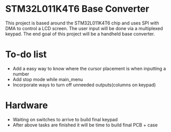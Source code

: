 # STM32L011K4T6 Base Converter

This project is based around the STM32L011K4T6 chip and uses SPI with DMA to control a LCD screen. The user input will be done via a multiplexed keypad. The end goal of this project will be a handheld base converter. 

# To-do list
* Add a easy way to know where the cursor placement is when inputting a number
* Add stop mode while main_menu
* Incorporate ways to turn off unneeded outputs(columns on keypad)

# Hardware
* Waiting on switches to arrive to build final keypad
* After above tasks are finished it will be time to build final PCB + case
